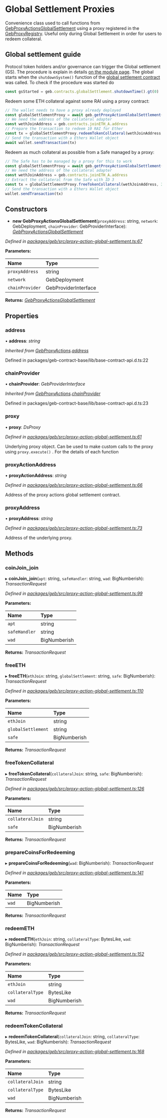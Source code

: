 # Global Settlement Proxies

Convenience class used to call functions from [GebProxyActionsGlobalSettlement](https://github.com/reflexer-labs/geb-proxy-actions/blob/master/src/GebProxyActions.sol) using a proxy registered in the [GebProxyRegistry](https://github.com/reflexer-labs/geb-proxy-registry/blob/master/src/GebProxyRegistry.sol). Useful only during Global Settlement in order for users to redeem collateral.

## Global settlement guide

Protocol token holders and/or governance can trigger the Global settlement \(GS\). The procedure is explain in details [on the module page](https://docs.reflexer.finance/system-contracts/shutdown-module/global-settlement#the-shutdown-mechanism-9-crucial-steps). The global starts when the `shutdownSystem()` function of the [global settlement contract](https://github.com/reflexer-labs/geb/blob/38665149f953e14ab19a41f577e42f8f0b565226/src/GlobalSettlement.sol#L254) was called. To check if the procedure was started do

```typescript
const gsStarted = geb.contracts.globalSettlement.shutdownTime().gt(0)
```

Redeem some ETH collateral against some RAI using a proxy contract:

```typescript
// The wallet needs to have a proxy already deployed
const globalSettlementProxy = await geb.getProxyActionGlobalSettlement(wallet.address)
// We need the address of the collateral adapter
const wethJoinAddress = geb.contracts.joinETH_A.address
// Prepare the transaction to redeem 10 RAI for Ether
const tx = globalSettlementProxy.redeemTokenCollateral(wethJoinAddress, ETH_A, WAD.mul(10))
// Send the transaction with a Ethers Wallet object
await wallet.sendTransaction(tx)
```

Redeem as much collateral as possible from a Safe managed by a proxy:

```typescript
// The Safe has to be managed by a proxy for this to work
const globalSettlementProxy = await geb.getProxyActionGlobalSettlement(wallet.address)
// We need the address of the collateral adapter
const wethJoinAddress = geb.contracts.joinETH_A.address
// Extract the collateral from the Safe with ID 3
const tx = globalSettlementProxy.freeTokenCollateral(wethJoinAddress, 3)
// Send the transaction with a Ethers Wallet object
wallet.sendTransaction(tx)
```

## Constructors

+ **new GebProxyActionsGlobalSettlement**\(`proxyAddress`: string, `network`: GebDeployment, `chainProvider`: GebProviderInterface\): [_GebProxyActionsGlobalSettlement_](https://github.com/reflexer-labs/geb-docs/tree/94af7ceec085214896f5465ac213f0fb09737bf0/geb-js/gebproxyactionsglobalsettlement.md)

_Defined in_ [_packages/geb/src/proxy-action-global-settlement.ts:67_](https://github.com/reflexer-labs/geb.js/blob/6d8e924/packages/geb/src/proxy-action-global-settlement.ts#L67)

**Parameters:**

| Name | Type |
| :--- | :--- |
| `proxyAddress` | string |
| `network` | GebDeployment |
| `chainProvider` | GebProviderInterface |

**Returns:** [_GebProxyActionsGlobalSettlement_](https://github.com/reflexer-labs/geb-docs/tree/94af7ceec085214896f5465ac213f0fb09737bf0/geb-js/gebproxyactionsglobalsettlement.md)

## Properties

### address

• **address**: _string_

_Inherited from_ [_GebProxyActions_](https://github.com/reflexer-labs/geb-docs/tree/94af7ceec085214896f5465ac213f0fb09737bf0/geb-js/gebproxyactions.md)_._[_address_](https://github.com/reflexer-labs/geb-docs/tree/94af7ceec085214896f5465ac213f0fb09737bf0/geb-js/gebproxyactions.md#address)

Defined in packages/geb-contract-base/lib/base-contract-api.d.ts:22

### chainProvider

• **chainProvider**: _GebProviderInterface_

_Inherited from_ [_GebProxyActions_](https://github.com/reflexer-labs/geb-docs/tree/94af7ceec085214896f5465ac213f0fb09737bf0/geb-js/gebproxyactions.md)_._[_chainProvider_](https://github.com/reflexer-labs/geb-docs/tree/94af7ceec085214896f5465ac213f0fb09737bf0/geb-js/gebproxyactions.md#chainprovider)

Defined in packages/geb-contract-base/lib/base-contract-api.d.ts:23

### proxy

• **proxy**: _DsProxy_

_Defined in_ [_packages/geb/src/proxy-action-global-settlement.ts:61_](https://github.com/reflexer-labs/geb.js/blob/6d8e924/packages/geb/src/proxy-action-global-settlement.ts#L61)

Underlying proxy object. Can be used to make custom calls to the proxy using `proxy.execute()` . For the details of each function

### proxyActionAddress

• **proxyActionAddress**: _string_

_Defined in_ [_packages/geb/src/proxy-action-global-settlement.ts:66_](https://github.com/reflexer-labs/geb.js/blob/6d8e924/packages/geb/src/proxy-action-global-settlement.ts#L66)

Address of the proxy actions global settlement contract.

### proxyAddress

• **proxyAddress**: _string_

_Defined in_ [_packages/geb/src/proxy-action-global-settlement.ts:73_](https://github.com/reflexer-labs/geb.js/blob/6d8e924/packages/geb/src/proxy-action-global-settlement.ts#L73)

Address of the underlying proxy.

## Methods

### coinJoin\_join

▸ **coinJoin\_join**\(`apt`: string, `safeHandler`: string, `wad`: BigNumberish\): _TransactionRequest_

_Defined in_ [_packages/geb/src/proxy-action-global-settlement.ts:99_](https://github.com/reflexer-labs/geb.js/blob/6d8e924/packages/geb/src/proxy-action-global-settlement.ts#L99)

**Parameters:**

| Name | Type |
| :--- | :--- |
| `apt` | string |
| `safeHandler` | string |
| `wad` | BigNumberish |

**Returns:** _TransactionRequest_

### freeETH

▸ **freeETH**\(`ethJoin`: string, `globalSettlement`: string, `safe`: BigNumberish\): _TransactionRequest_

_Defined in_ [_packages/geb/src/proxy-action-global-settlement.ts:110_](https://github.com/reflexer-labs/geb.js/blob/6d8e924/packages/geb/src/proxy-action-global-settlement.ts#L110)

**Parameters:**

| Name | Type |
| :--- | :--- |
| `ethJoin` | string |
| `globalSettlement` | string |
| `safe` | BigNumberish |

**Returns:** _TransactionRequest_

### freeTokenCollateral

▸ **freeTokenCollateral**\(`collateralJoin`: string, `safe`: BigNumberish\): _TransactionRequest_

_Defined in_ [_packages/geb/src/proxy-action-global-settlement.ts:126_](https://github.com/reflexer-labs/geb.js/blob/6d8e924/packages/geb/src/proxy-action-global-settlement.ts#L126)

**Parameters:**

| Name | Type |
| :--- | :--- |
| `collateralJoin` | string |
| `safe` | BigNumberish |

**Returns:** _TransactionRequest_

### prepareCoinsForRedeeming

▸ **prepareCoinsForRedeeming**\(`wad`: BigNumberish\): _TransactionRequest_

_Defined in_ [_packages/geb/src/proxy-action-global-settlement.ts:141_](https://github.com/reflexer-labs/geb.js/blob/6d8e924/packages/geb/src/proxy-action-global-settlement.ts#L141)

**Parameters:**

| Name | Type |
| :--- | :--- |
| `wad` | BigNumberish |

**Returns:** _TransactionRequest_

### redeemETH

▸ **redeemETH**\(`ethJoin`: string, `collateralType`: BytesLike, `wad`: BigNumberish\): _TransactionRequest_

_Defined in_ [_packages/geb/src/proxy-action-global-settlement.ts:152_](https://github.com/reflexer-labs/geb.js/blob/6d8e924/packages/geb/src/proxy-action-global-settlement.ts#L152)

**Parameters:**

| Name | Type |
| :--- | :--- |
| `ethJoin` | string |
| `collateralType` | BytesLike |
| `wad` | BigNumberish |

**Returns:** _TransactionRequest_

### redeemTokenCollateral

▸ **redeemTokenCollateral**\(`collateralJoin`: string, `collateralType`: BytesLike, `wad`: BigNumberish\): _TransactionRequest_

_Defined in_ [_packages/geb/src/proxy-action-global-settlement.ts:168_](https://github.com/reflexer-labs/geb.js/blob/6d8e924/packages/geb/src/proxy-action-global-settlement.ts#L168)

**Parameters:**

| Name | Type |
| :--- | :--- |
| `collateralJoin` | string |
| `collateralType` | BytesLike |
| `wad` | BigNumberish |

**Returns:** _TransactionRequest_

